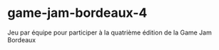# game-jam-bordeaux-4
Jeu par équipe pour participer à la quatrième édition de la Game Jam Bordeaux
